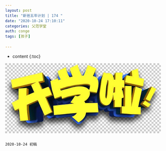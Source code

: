 ```yaml
---
layout: post
title: "新爸五年计划 | 174 "
date: "2020-10-24 17:10:11"
categories: 父范学堂
auth: conge
tags: [孩子]

---
```

* content
{:toc}

 ![back to school](/assets/images/父范学堂/back-to-school.jpg)

### 




```
2020-10-24 初稿
```

